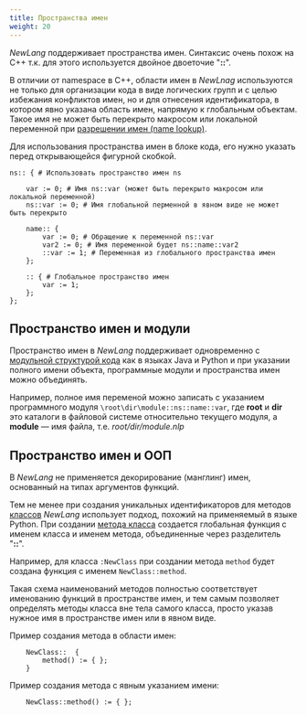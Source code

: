 ```yaml
---
title: Пространства имен
weight: 20
---
```


*NewLang* поддерживает пространства имен. 
Синтаксис очень похож на С++ т.к. для этого используется двойное двоеточие "**::**".

В отличии от namespace в С++, области имен в *NewLnag* используются не только для организации кода в виде логических групп и с целью избежания конфликтов имен,
но и для отнесения идентификатора, в котором явно указана область имен, напрямую к глобальным объектам.
Такое имя не может быть перекрыто макросом или локальной переменной при [разрешении имен (name lookup)](/ru/docs/syntax/naming/).

Для использования пространства имен в блоке кода, его нужно указать перед открывающейся фигурной скобкой.

```
ns:: { # Использовать пространство имен ns

    var := 0; # Имя ns::var (может быть перекрыто макросом или локальной переменной)
    ns::var := 0; # Имя глобальной перменной в явном виде не может быть перекрыто 

    name:: {
        var := 0; # Обращение к переменной ns::var
        var2 := 0; # Имя переменной будет ns::name::var2
        ::var := 1; # Переменная из глобального пространства имен
    };

    :: { # Глобальное пространство имен
        var := 1; 
    };
};
```

## Пространство имен и модули

Пространство имен в *NewLang* поддерживает одновременно с [модульной структурой кода](/ru/docs/syntax/modules/) как в языках Java и Python
и при указании полного имени объекта, программные модули и пространства имен можно объединять. 

Например, полное имя переменой можно записать с указанием программного модуля `\root\dir\module::ns::name::var`, 
где **root** и **dir** это каталоги в файловой системе относительно текущего модуля, а **module** — имя файла, т.е. *root/dir/module.nlp*


## Пространство имен и ООП

В *NewLang* не применяется декорирование (манглинг) имен, основанный на типах аргументов функций.

Тем не менее при создания уникальных идентификаторов для методов [классов](/ru/docs/types/class/) *NewLang* использует подход, похожий на применяемый в языке Python. 
При создании [метода класса](/ru/docs/types/class/) создается глобальная функция с именем класса и именем метода, объединенные через разделитель "**::**". 

Например, для класса `:NewClass` при создании метода `method` будет создана функция с именем `NewClass::method`.

Такая схема наименований методов полностью соответствует именованию функций в пространстве имен, 
и тем самым позволяет определять методы класса вне тела самого класса, просто указав нужное имя в пространстве имен или в явном виде.

Пример создания метода в области имен: 
```
    NewClass::  {
        method() := { };
    }
```

Пример создания метода с явным указанием имени: 
```
    NewClass::method() := { };
```


